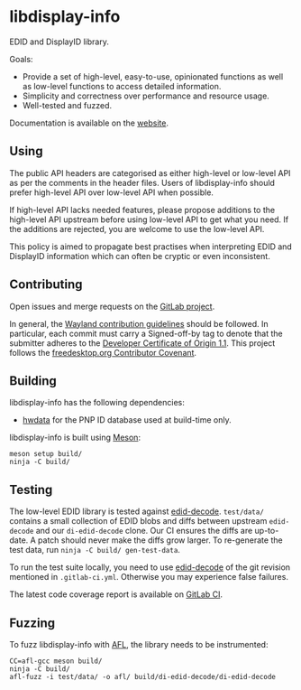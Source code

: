 # libdisplay-info

EDID and DisplayID library.

Goals:

- Provide a set of high-level, easy-to-use, opinionated functions as well as
  low-level functions to access detailed information.
- Simplicity and correctness over performance and resource usage.
- Well-tested and fuzzed.

Documentation is available on the [website].

## Using

The public API headers are categorised as either high-level or low-level API
as per the comments in the header files. Users of libdisplay-info should prefer
high-level API over low-level API when possible.

If high-level API lacks needed features, please propose additions to the
high-level API upstream before using low-level API to get what you need.
If the additions are rejected, you are welcome to use the low-level API.

This policy is aimed to propagate best practises when interpreting EDID
and DisplayID information which can often be cryptic or even inconsistent.

## Contributing

Open issues and merge requests on the [GitLab project].

In general, the [Wayland contribution guidelines] should be followed. In
particular, each commit must carry a Signed-off-by tag to denote that the
submitter adheres to the [Developer Certificate of Origin 1.1]. This project
follows the [freedesktop.org Contributor Covenant].

## Building

libdisplay-info has the following dependencies:

- [hwdata](https://github.com/vcrhonek/hwdata) for the PNP ID database
  used at build-time only.

libdisplay-info is built using [Meson]:

    meson setup build/
    ninja -C build/

## Testing

The low-level EDID library is tested against [edid-decode]. `test/data/`
contains a small collection of EDID blobs and diffs between upstream
`edid-decode` and our `di-edid-decode` clone. Our CI ensures the diffs are
up-to-date. A patch should never make the diffs grow larger. To re-generate the
test data, run `ninja -C build/ gen-test-data`.

To run the test suite locally, you need to use [edid-decode] of the git
revision mentioned in `.gitlab-ci.yml`. Otherwise you may experience false
failures.

The latest code coverage report is available on [GitLab CI][coverage].

## Fuzzing

To fuzz libdisplay-info with [AFL], the library needs to be instrumented:

    CC=afl-gcc meson build/
    ninja -C build/
    afl-fuzz -i test/data/ -o afl/ build/di-edid-decode/di-edid-decode

[website]: https://emersion.pages.freedesktop.org/libdisplay-info/
[GitLab project]: https://gitlab.freedesktop.org/emersion/libdisplay-info
[Wayland contribution guidelines]: https://gitlab.freedesktop.org/wayland/wayland/-/blob/main/CONTRIBUTING.md
[Developer Certificate of Origin 1.1]: https://developercertificate.org/
[freedesktop.org Contributor Covenant]: https://www.freedesktop.org/wiki/CodeOfConduct/
[Meson]: https://mesonbuild.com/
[coverage]: https://gitlab.freedesktop.org/emersion/libdisplay-info/-/jobs/artifacts/main/file/build/meson-logs/coveragereport/index.html?job=build-gcc
[edid-decode]: https://git.linuxtv.org/edid-decode.git/
[AFL]: https://lcamtuf.coredump.cx/afl/

